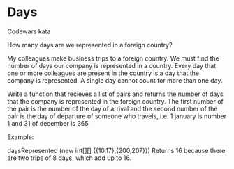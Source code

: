 # Days
Codewars kata

How many days are we represented in a foreign country?

My colleagues make business trips to a foreign country. 
We must find the number of days our company is represented in a country. 
Every day that one or more colleagues are present in the country is a day that the company is represented. 
A single day cannot count for more than one day.

Write a function that recieves a list of pairs and returns the number of days 
that the company is represented in the foreign country. 
The first number of the pair is the number of the day of arrival 
and the second number of the pair is the day of departure of someone who travels, 
i.e. 1 january is number 1 and 31 of december is 365.

Example:

daysRepresented (new int[][] {{10,17},{200,207}}) 
Returns 16 because there are two trips of 8 days, which add up to 16.
